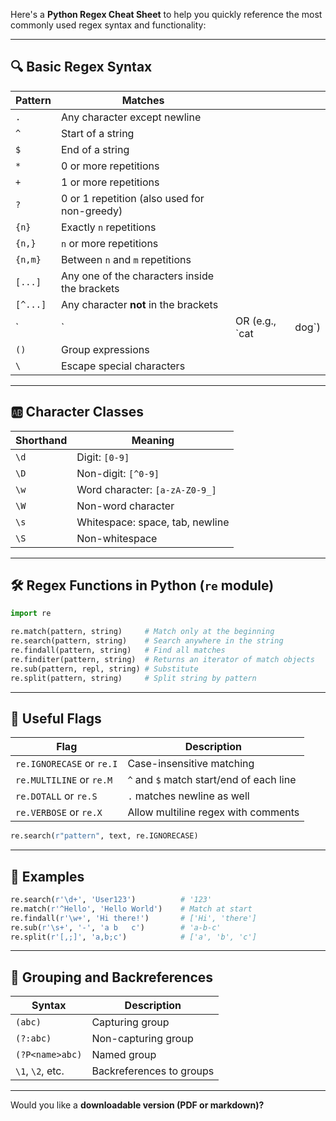 Here's a **Python Regex Cheat Sheet** to help you quickly reference the most commonly used regex syntax and functionality:

---

## 🔍 **Basic Regex Syntax**

| Pattern  | Matches                                       |                 |        |
| -------- | --------------------------------------------- | --------------- | ------ |
| `.`      | Any character except newline                  |                 |        |
| `^`      | Start of a string                             |                 |        |
| `$`      | End of a string                               |                 |        |
| `*`      | 0 or more repetitions                         |                 |        |
| `+`      | 1 or more repetitions                         |                 |        |
| `?`      | 0 or 1 repetition (also used for non-greedy)  |                 |        |
| `{n}`    | Exactly `n` repetitions                       |                 |        |
| `{n,}`   | `n` or more repetitions                       |                 |        |
| `{n,m}`  | Between `n` and `m` repetitions               |                 |        |
| `[...]`  | Any one of the characters inside the brackets |                 |        |
| `[^...]` | Any character **not** in the brackets         |                 |        |
| \`       | \`                                            | OR (e.g., \`cat | dog\`) |
| `()`     | Group expressions                             |                 |        |
| `\`      | Escape special characters                     |                 |        |

---

## 🆎 **Character Classes**

| Shorthand | Meaning                         |
| --------- | ------------------------------- |
| `\d`      | Digit: `[0-9]`                  |
| `\D`      | Non-digit: `[^0-9]`             |
| `\w`      | Word character: `[a-zA-Z0-9_]`  |
| `\W`      | Non-word character              |
| `\s`      | Whitespace: space, tab, newline |
| `\S`      | Non-whitespace                  |

---

## 🛠 **Regex Functions in Python (`re` module)**

```python
import re

re.match(pattern, string)     # Match only at the beginning
re.search(pattern, string)    # Search anywhere in the string
re.findall(pattern, string)   # Find all matches
re.finditer(pattern, string)  # Returns an iterator of match objects
re.sub(pattern, repl, string) # Substitute
re.split(pattern, string)     # Split string by pattern
```

---

## 📌 **Useful Flags**

| Flag                      | Description                              |
| ------------------------- | ---------------------------------------- |
| `re.IGNORECASE` or `re.I` | Case-insensitive matching                |
| `re.MULTILINE` or `re.M`  | `^` and `$` match start/end of each line |
| `re.DOTALL` or `re.S`     | `.` matches newline as well              |
| `re.VERBOSE` or `re.X`    | Allow multiline regex with comments      |

```python
re.search(r"pattern", text, re.IGNORECASE)
```

---

## 🎯 **Examples**

```python
re.search(r'\d+', 'User123')          # '123'
re.match(r'^Hello', 'Hello World')    # Match at start
re.findall(r'\w+', 'Hi there!')       # ['Hi', 'there']
re.sub(r'\s+', '-', 'a b   c')        # 'a-b-c'
re.split(r'[,;]', 'a,b;c')            # ['a', 'b', 'c']
```

---

## 🔄 **Grouping and Backreferences**

| Syntax           | Description              |
| ---------------- | ------------------------ |
| `(abc)`          | Capturing group          |
| `(?:abc)`        | Non-capturing group      |
| `(?P<name>abc)`  | Named group              |
| `\1`, `\2`, etc. | Backreferences to groups |

---

Would you like a **downloadable version (PDF or markdown)?**
